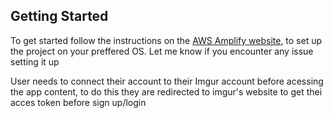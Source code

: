 ## Getting Started

To get started follow the instructions on the [AWS Amplify website](https://docs.amplify.aws/start/q/integration/flutter/), to set up the project on your preffered OS. Let me know if you encounter any issue setting it up

User needs to connect their account to their Imgur account before acessing the app content, to do this they are redirected to imgur's website to get thei acces token before sign up/login

